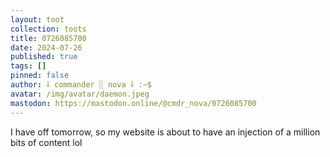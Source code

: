 ```yaml
---
layout: toot
collection: toots
title: 0726085700
date: 2024-07-26
published: true
tags: []
pinned: false
author: ⸸ commander ░ nova ⸸ :~$
avatar: /img/avatar/daemon.jpeg
mastodon: https://mastodon.online/@cmdr_nova/0726085700
---
```


I have off tomorrow, so my website is about to have an injection of a million bits of content lol
